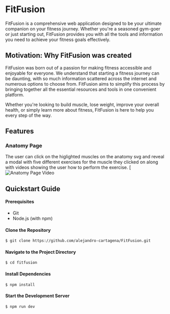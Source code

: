 # FitFusion

FitFusion is a comprehensive web application designed to be your ultimate companion on your fitness journey. 
Whether you're a seasoned gym-goer or just starting out, FitFusion provides you with all the tools and information 
you need to achieve your fitness goals effectively.

## Motivation: Why FitFusion was created 

FitFusion was born out of a passion for making fitness accessible and enjoyable for everyone. We understand that starting a fitness journey can be daunting, with so much information scattered across the internet and numerous options to choose from. FitFusion aims to simplify this process by bringing together all the essential resources and tools in one convenient platform.

Whether you're looking to build muscle, lose weight, improve your overall health, or simply learn more about fitness, FitFusion is here to help you every step of the way.

## Features
### Anatomy Page
The user can click on the higlighted muscles on the anatomy svg and reveal a modal with five different exercises for the muscle they clicked on along with videos showing the user how to perform the exercise.
[![Anatomy Page Video](https://github.com/alejandro-cartagena/FitFusion/assets/90916136/c11e2873-71e4-4396-9ea6-18b2c1360f63)

## Quickstart Guide
#### Prerequisites

* Git
* Node.js (with npm)

#### Clone the Repository

```
$ git clone https://github.com/alejandro-cartagena/FitFusion.git
````
#### Navigate to the Project Directory
```
$ cd fitfusion
````
#### Install Dependencies
```
$ npm install
````
#### Start the Development Server
```
$ npm run dev
````

